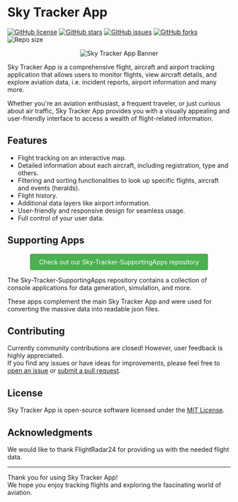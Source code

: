 # Sky Tracker App

[![GitHub license](https://img.shields.io/github/license/KaiserDMC/Sky-Tracker-App)](https://github.com/KaiserDMC/Sky-Tracker-App/blob/main/LICENSE)
[![GitHub stars](https://img.shields.io/github/stars/KaiserDMC/Sky-Tracker-App)](https://github.com/KaiserDMC/Sky-Tracker-App/stargazers)
[![GitHub issues](https://img.shields.io/github/issues/KaiserDMC/Sky-Tracker-App)](https://github.com/KaiserDMC/Sky-Tracker-App/issues)
[![GitHub forks](https://img.shields.io/github/forks/KaiserDMC/Sky-Tracker-App)](https://github.com/KaiserDMC/Sky-Tracker-App/network)
![Repo size](https://img.shields.io/github/repo-size/KaiserDMC/Sky-Tracker-App)

<p align="center">
  <img src="./SkyTracker.Web/wwwroot/favicon.ico" alt="Sky Tracker App Banner">
</p>


Sky Tracker App is a comprehensive flight, aircraft and airport tracking application that allows users to monitor flights, view aircraft details, and explore aviation data, i.e. incident reports, airport information and many more.  

Whether you're an aviation enthusiast, a frequent traveler, or just curious about air traffic, Sky Tracker App provides you with a visually appealing and user-friendly interface to access a wealth of flight-related information.

## Features

- Flight tracking on an interactive map.
- Detailed information about each aircraft, including registration, type and others.
- Filtering and sorting functionalities to look up specific flights, aircraft and events (heralds).
- Flight history.
- Additional data layers like airport information.
- User-friendly and responsive design for seamless usage.
- Full control of your user data.

## Supporting Apps

<p align="center">
  <a href="https://github.com/KaiserDMC/Sky-Tracker-SupportingApps" style="background-color: #4CAF50; color: white; padding: 10px 20px; text-decoration: none; display: inline-block; border-radius: 4px;">
    Check out our Sky-Tracker-SupportingApps repository
  </a>
</p>

The Sky-Tracker-SupportingApps repository contains a collection of console applications for data generation, simulation, and more.  

These apps complement the main Sky Tracker App and were used for converting the massive data into readable json files.

## Contributing

Currently community contributions are closed! However, user feedback is highly appreciated.  
If you find any issues or have ideas for improvements, please feel free to [open an issue](https://github.com/KaiserDMC/Sky-Tracker-App/issues) or [submit a pull request](https://github.com/KaiserDMC/Sky-Tracker-App/pulls). 

## License

Sky Tracker App is open-source software licensed under the [MIT License](LICENSE).

## Acknowledgments

We would like to thank FlightRadar24 for providing us with the needed flight data.

---

Thank you for using Sky Tracker App!  
We hope you enjoy tracking flights and exploring the fascinating world of aviation.
